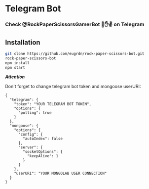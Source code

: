 # Telegram Bot

### Check @RockPaperScissorsGamerBot 👊✋✌️ on Telegram 

## Installation

```bash
git clone https://github.com/eugrdn/rock-paper-scissors-bot.git
rock-paper-scissors-bot
npm install
npm start
```
***Attention***

Don't forget to change telegram bot token and mongoose userURI:
```
{
  "telegram": {
    "token": "YOUR TELEGRAM BOT TOKEN",
    "options": {
      "polling": true
    }
  },
  "mongoose": {
    "options": {
      "config": {
        "autoIndex": false
      },
      "server": {
        "socketOptions": {
          "keepAlive": 1
        }
      }
    },
    "userURI": "YOUR MONGOLAB USER CONNECTION"
  }
}
```
